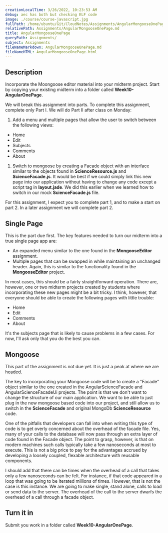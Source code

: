 ```yaml
---
creationLocalTime: 3/26/2022, 10:23:53 AM
debug: aec has both but checking ELF code
image: ./course/course-javascript.jpg
fullPath: /home/ubuntu/Git/CloudNotes/Assignments/AngularMongooseOnePage.md
relativePath: Assignments/AngularMongooseOnePage.md
title: AngularMongooseOnePage
queryPath: Assignments/
subject: Assignments
fileNameMarkdown: AngularMongooseOnePage.md
fileNameHTML: AngularMongooseOnePage.html
---
```



<!-- toc -->
<!-- tocstop -->

## Description

Incorporate the Moongoose editor material into your midterm project. Start by copying your existing midterm into a folder called **Week10-AngularOnePage**.

We will break this assignment into parts. To complete this assignment, complete only Part I. We will do Part II after class on Monday:

1. Add a menu and multiple pages that allow the user to switch between the following views:
  - Home
  - Edit
  - Subjects
  - Comments
  - About
1. Switch to mongoose by creating a Facade object with an interface similar to the objects found in **ScienceResource.js** and **ScienceFacade.js**. It would be best if we could simply link this new page into our application without having to change any code except a script tag in **layout.jade**. We did this earlier when we learned how to switch in our mock **ScienceFacade.js** file.

For this assignment, I expect you to complete part 1, and to make a start on part 2. In a later assignment we will complete part 2.

## Single Page

This is the part due first. The key features needed to turn our midterm into a true single page app are:

- An expanded menu similar to the one found in the **MongooseEditor** assignment.
- Multiple pages that can be swapped in while maintaining an unchanged header. Again, this is similar to the functionality found in the **MongooseEditor** project.

In most cases, this should be a fairly straightforward operation. There are, however, one or two midterm projects created by students where incorporating these new pages might be a bit tricky. I think, however, that everyone should be able to create the following pages with little trouble:

- Home
- Edit
- Comments
- About

It's the subjects page that is likely to cause problems in a few cases. For now, I'll ask only that you do the best you can.

## Mongoose

This part of the assignment is not due yet. It is just a peak at where we are headed.

The key to incorporating your Mongoose code will be to create a "Facade" object similar to the one created in the AngularScienceFacade and AngularScienceFacadeUi projects. The point is that we don't want to change the structure of our main application. We want to be able to just plug in the new mongoose based code into our project, and still allow us to switch in the **ScienceFacade** and original MongoDb **ScienceResource** code.

One of the pitfalls that developers can fall into when writing this type of code is to get overly concerned about the overhead of the facade file. Yes, many of your calls to the database will now pass through an extra layer of code found in the Facade object. The point to grasp, however, is that on modern machines such calls typically take a few nanoseconds at most to execute. This is not a big price to pay for the advantages accrued by developing a loosely coupled, flexable architecture with reusable components.

I should add that there can be times when the overhead of a call that takes only a few nanoseconds can be felt. For instance, if that code appeared in a loop that was going to be iterated millions of times. However, that is not the case is this instance. We are going to make single, stand alone, calls to load or send data to the server. The overhead of the call to the server dwarfs the overhead of a call through a facade object.


## Turn it in

Submit you work in a folder called **Week10-AngularOnePage**.
